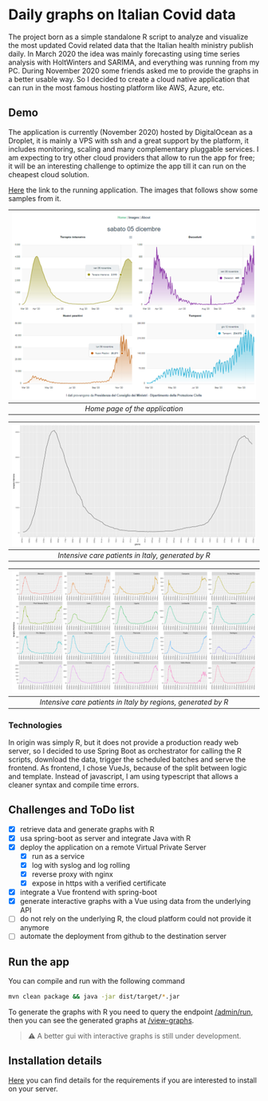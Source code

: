 # Daily graphs on Italian Covid data

The project born as a simple standalone R script to analyze and visualize the most updated Covid related data that the Italian health ministry publish daily. In March 2020 the idea was mainly forecasting using time series analysis with HoltWinters and SARIMA, and everything was running from my PC. During November 2020 some friends asked me to provide the graphs in a better usable way. So I decided to create a cloud native application that can run in the most famous hosting platform like AWS, Azure, etc.

## Demo

The application is currently (November 2020) hosted by DigitalOcean as a Droplet, it is mainly a VPS with ssh and a great support by the platform, it includes monitoring, scaling and many complementary pluggable services. I am expecting to try other cloud providers that allow to run the app for free; it will be an interesting challenge to optimize the app till it can run on the cheapest cloud solution.

[Here](coviddi.ddns.net) the link to the running application. The images that follows show some samples from it.

|![home](docs/coviddi-home.png)|
|:--:| 
| *Home page of the application* |


|![intensive care national](docs/terapia_intensiva.png)|
|:--:| 
| *Intensive care patients in Italy, generated by R* |


|![intensive care regional](docs/terapia_intensiva_r.png)|
|:--:| 
| *Intensive care patients in Italy by regions, generated by R* |

### Technologies

In origin was simply R, but it does not provide a production ready web server, so I decided to use Spring Boot as orchestrator for calling the R scripts, download the data, trigger the scheduled batches and serve the frontend. As frontend, I chose VueJs, because of the split between logic and template. Instead of javascript, I am using typescript that allows a cleaner syntax and compile time errors.

## Challenges and ToDo list

- [x] retrieve data and generate graphs with R
- [x] usa spring-boot as server and integrate Java with R
- [x] deploy the application on a remote Virtual Private Server
    - [x] run as a service
    - [x] log with syslog and log rolling
    - [x] reverse proxy with nginx
    - [x] expose in https with a verified certificate
- [x] integrate a Vue frontend with spring-boot
- [x] generate interactive graphs with a Vue using data from the underlying API
- [ ] do not rely on the underlying R, the cloud platform could not provide it anymore
- [ ] automate the deployment from github to the destination server

## Run the app

You can compile and run with the following command

```sh
mvn clean package && java -jar dist/target/*.jar
```

To generate the graphs with R you need to query the endpoint [/admin/run](http://localhost:8080/admin/run), then you can see the generated graphs at [/view-graphs](http://localhost:8080/view-graphs).

> :warning: A better gui with interactive graphs is still under development.

## Installation details

[Here](install/INSTALL.md) you can find details for the requirements if you are interested to install on your server.

